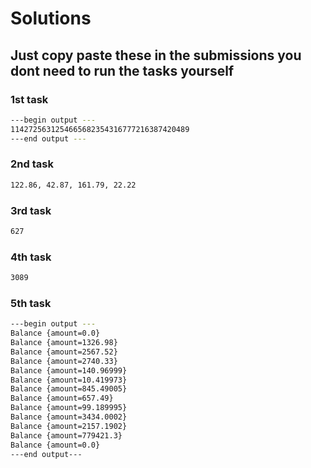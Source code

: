 # Solutions 

## Just copy paste these in the submissions you dont need to run the tasks yourself

### 1st task
```bash 
---begin output ---
1142725631254665682354316777216387420489
---end output ---
```

### 2nd task
```bash 
122.86, 42.87, 161.79, 22.22
```

### 3rd task
```bash
627
```

### 4th task
```bash
3089
```

### 5th task
```bash
---begin output ---
Balance {amount=0.0}
Balance {amount=1326.98}
Balance {amount=2567.52}
Balance {amount=2740.33}
Balance {amount=140.96999}
Balance {amount=10.419973}
Balance {amount=845.49005}
Balance {amount=657.49}
Balance {amount=99.189995}
Balance {amount=3434.0002}
Balance {amount=2157.1902}
Balance {amount=779421.3}
Balance {amount=0.0}
---end output---
```
